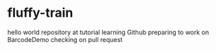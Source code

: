 # fluffy-train
hello world repository at tutorial
learning Github
preparing to work on BarcodeDemo
checking on pull request
